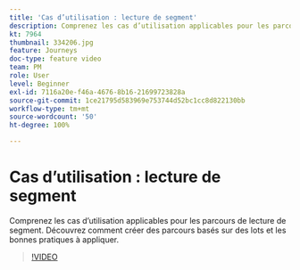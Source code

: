 ```yaml
---
title: 'Cas d’utilisation : lecture de segment'
description: Comprenez les cas d’utilisation applicables pour les parcours de lecture de segment. Découvrez comment créer des parcours basés sur des lots et les bonnes pratiques à appliquer.
kt: 7964
thumbnail: 334206.jpg
feature: Journeys
doc-type: feature video
team: PM
role: User
level: Beginner
exl-id: 7116a20e-f46a-4676-8b16-21699723828a
source-git-commit: 1ce21795d583969e753744d52bc1cc8d822130bb
workflow-type: tm+mt
source-wordcount: '50'
ht-degree: 100%

---
```


# Cas d’utilisation : lecture de segment

Comprenez les cas d’utilisation applicables pour les parcours de lecture de segment. Découvrez comment créer des parcours basés sur des lots et les bonnes pratiques à appliquer.

>[!VIDEO](https://video.tv.adobe.com/v/334206?quality=12)
